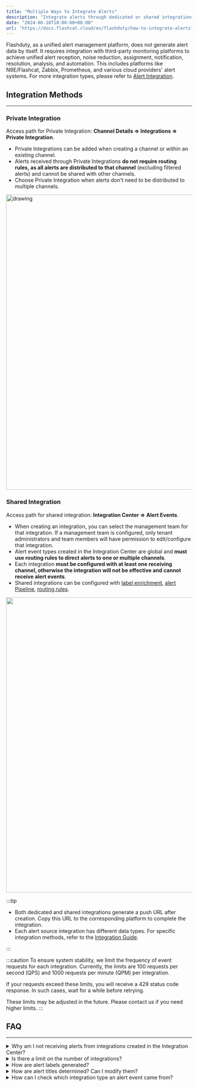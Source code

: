 ```yaml
---
title: "Multiple Ways to Integrate Alerts"
description: "Integrate alerts through dedicated or shared integrations, and understand the differences between them"
date: "2024-06-18T10:00:00+08:00"
url: "https://docs.flashcat.cloud/en/flashduty/how-to-integrate-alerts"
---
```


Flashduty, as a unified alert management platform, does not generate alert data by itself. It requires integration with third-party monitoring platforms to achieve unified alert reception, noise reduction, assignment, notification, resolution, analysis, and automation. This includes platforms like N9E/Flashcat, Zabbix, Prometheus, and various cloud providers' alert systems. For more integration types, please refer to [Alert Integration](https://docs.flashcat.cloud/en/flashduty/custom-alert-integration-guide?nav=01JCQ7A4N4WRWNXW8EWEHXCMF5).

<!--
## Video Introduction
---
<Video src="https://download.flashcat.cloud/flashduty/video/integrate-alerts.mp4"></Video>
-->

## Integration Methods
---

### Private Integration
Access path for Private Integration: **Channel Details => Integrations => Private Integration**.
- Private Integrations can be added when creating a channel or within an existing channel.
- Alerts received through Private Integrations **do not require routing rules, as all alerts are distributed to that channel** (excluding filtered alerts) and cannot be shared with other channels.
- Choose Private Integration when alerts don't need to be distributed to multiple channels.

<img src="https://download.flashcat.cloud/flashduty/doc/en/fd/how-1.png" alt="drawing" width="800"/>

### Shared Integration
Access path for shared integration: **Integration Center => Alert Events**.
- When creating an integration, you can select the management team for that integration. If a management team is configured, only tenant administrators and team members will have permission to edit/configure that integration.
- Alert event types created in the Integration Center are global and **must use routing rules to direct alerts to one or multiple channels**.
- Each integration **must be configured with at least one receiving channel, otherwise the integration will not be effective and cannot receive alert events**.
- Shared integrations can be configured with [label enrichment](https://docs.flashcat.cloud/en/flashduty/label-enrichment-settings?nav=01JCQ7A4N4WRWNXW8EWEHXCMF5), [alert Pipeline](https://docs.flashcat.cloud/en/flashduty/alert-pipelines?nav=01JCQ7A4N4WRWNXW8EWEHXCMF5), [routing rules](https://docs.flashcat.cloud/en/flashduty/alert-routings?nav=01JCQ7A4N4WRWNXW8EWEHXCMF5).

<img src="https://download.flashcat.cloud/flashduty/doc/en/fd/integration-1.png"  width="800" />

:::tip

- Both dedicated and shared integrations generate a push URL after creation. Copy this URL to the corresponding platform to complete the integration.
- Each alert source integration has different data types. For specific integration methods, refer to the [Integration Guide](https://docs.flashcat.cloud/en/flashduty/custom-alert-integration-guide?nav=01JCQ7A4N4WRWNXW8EWEHXCMF5).

:::

:::caution
To ensure system stability, we limit the frequency of event requests for each integration. Currently, the limits are 100 requests per second (QPS) and 1000 requests per minute (QPM) per integration.

If your requests exceed these limits, you will receive a 429 status code response. In such cases, wait for a while before retrying.

These limits may be adjusted in the future. Please contact us if you need higher limits.
:::

## FAQ
---

<details>
  <summary>Why am I not receiving alerts from integrations created in the Integration Center?</summary>
  1. Please verify that routing rules are configured.
  2. Confirm that the source platform is triggering alerts and generating them properly.
</details>

<details>
  <summary>Is there a limit on the number of integrations?</summary>
  Currently, there is no limit.
</details>

<details>
  <summary>How are alert labels generated?</summary>
  Flashduty extracts all key information as labels, descriptions, or titles for each integration type. If you want to dynamically generate additional labels, configure label enrichment rules. For details, see: https://docs.flashcat.cloud/en/flashduty/label-enrichment-settings
</details>

<details>
  <summary>How are alert titles determined? Can I modify them?</summary>
  Flashduty uses specific title generation methods for each integration, typically combining "Strategy Name / Alert Object". To customize title generation rules, please refer to: https://docs.flashcat.cloud/en/flashduty/customize-incident-attrs
</details>

<details>
  <summary>How can I check which integration type an alert event came from?</summary>
  Click incident -> Enter incident details -> Associated alerts -> Alert source.
</details>